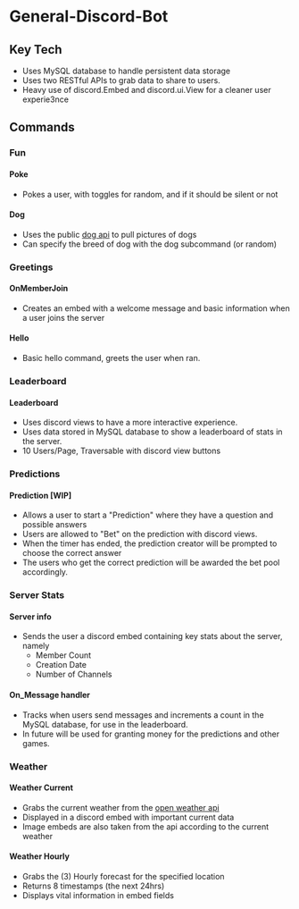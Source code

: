 # General-Discord-Bot

## Key Tech

- Uses MySQL database to handle persistent data storage
- Uses two RESTful APIs to grab data to share to users.
- Heavy use of discord.Embed and discord.ui.View for a cleaner user experie3nce

## Commands

### Fun

#### Poke
- Pokes a user, with toggles for random, and if it should be silent or not

#### Dog
- Uses the public [dog api](https://dog.ceo/dog-api/) to pull pictures of dogs
- Can specify the breed of dog with the dog subcommand (or random)

### Greetings

#### OnMemberJoin
- Creates an embed with a welcome message and basic information when a user joins the server

#### Hello
- Basic hello command, greets the user when ran.

### Leaderboard

#### Leaderboard
- Uses discord views to have a more interactive experience.
- Uses data stored in MySQL database to show a leaderboard of stats in the server.
- 10 Users/Page, Traversable with discord view buttons

### Predictions

#### Prediction [WIP]
- Allows a user to start a "Prediction" where they have a question and possible answers
- Users are allowed to "Bet" on the prediction with discord views.
- When the timer has ended, the prediction creator will be prompted to choose the correct answer
- The users who get the correct prediction will be awarded the bet pool accordingly.

### Server Stats
 
#### Server info
- Sends the user a discord embed containing key stats about the server, namely
    - Member Count
    - Creation Date
    - Number of Channels

#### On_Message handler
- Tracks when users send messages and increments a count in the MySQL database, for use in the leaderboard.
- In future will be used for granting money for the predictions and other games.


### Weather

#### Weather Current
- Grabs the current weather from the [open weather api](https://openweathermap.org/)
- Displayed in a discord embed with important current data
- Image embeds are also taken from the api according to the current weather


#### Weather Hourly
- Grabs the (3) Hourly forecast for the specified location
- Returns 8 timestamps (the next 24hrs)
- Displays vital information in embed fields